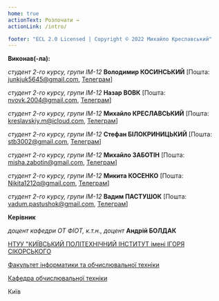 ```yaml
---
home: true
actionText: Розпочати →
actionLink: /intro/

footer: "ECL 2.0 Licensed | Copyright © 2022 Михайло Креславський"
---
```



**Виконав(-ла):** 


*студент 2-го курсу, групи ІМ-12*<span padding-right:5em></span> **Володимир КОСИНСЬКИЙ** [Пошта: junkjuk5645@gmail.com, <a href="https://t.me/kosievich">Телеграм</a>]

*студент 2-го курсу, групи ІМ-12*<span padding-right:5em></span> **Назар ВОВК** [Пошта: nvovk.2004@gmail.com, <a href = "https://t.me/nazofferon">Телеграм</a>]

*студент 2-го курсу, групи ІМ-12*<span padding-right:5em></span> **Михайло КРЕСЛАВСЬКИЙ** [Пошта: kreslavskiy.m@icloud.com, <a href = "https://t.me/kreslavskiy">Телеграм</a>]

*студент 2-го курсу, групи ІМ-12*<span padding-right:5em></span> **Стефан БІЛОКРИНИЦЬКИЙ** [Пошта: stb3002@gmail.com, <a href = "https://t.me/stefikuuuuus">Телеграм</a>]

*студент 2-го курсу, групи ІМ-12*<span padding-right:5em></span> **Михайло ЗАБОТІН** [Пошта: misha.zabotin@gmail.com, <a href = "https://t.me/leagerxd">Телеграм</a>]

*студент 2-го курсу, групи ІМ-12*<span padding-right:5em></span> **Микита КОСЕНКО** [Пошта: Nikita1212q@gmail.com, <a href = "https://t.me/Lobotomyfordum">Телеграм</a>]

*студент 2-го курсу, групи ІМ-12*<span padding-right:5em></span> **Вадим ПАСТУШОК** [Пошта: vadum.pastushok@gmail.com, <a href = "https://t.me/vadumpast">Телеграм</a>]

**Керівник**

*доцент кафедри ОТ ФІОТ, к.т.н., доцент*<span padding-right:5em></span> **Андрій БОЛДАК** 

[НТУУ "КИЇВСЬКИЙ ПОЛІТЕХНІЧНИЙ ІНСТИТУТ імені ІГОРЯ СІКОРСЬКОГО](https://kpi.ua/)

[Факультет інформатики та обчислювальної техніки](https://fiot.kpi.ua/)

[Кафедра обчислювальної техніки](https://comsys.kpi.ua/)

Київ
